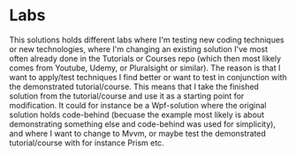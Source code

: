 # Labs

This solutions holds different labs where I'm testing new coding techniques or new technologies, where I'm changing an existing solution I've most often already done in the Tutorials or Courses repo (which then most likely comes from Youtube, Udemy, or Pluralsight or similar). The reason is that I want to apply/test techniques I find better or want to test in conjunction with the demonstrated tutorial/course. This means that I take the finished solution from the tutorial/course and use it as a starting point for modification. It could for instance be a Wpf-solution where the original solution holds code-behind (becuase the example most likely is about demonstrating something else and code-behind was used for simplicity), and where I want to change to Mvvm, or maybe test the demonstrated tutorial/course with for instance Prism etc. 
